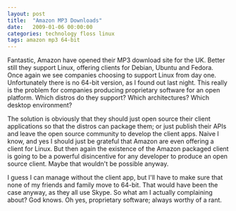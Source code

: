 ```yaml
---
layout: post
title:  "Amazon MP3 Downloads"
date:   2009-01-06 00:00:00
categories: technology floss linux
tags: amazon mp3 64-bit
---
```


Fantastic, Amazon have opened their MP3 download site for the UK.  Better still they support Linux, offering clients for Debian, Ubuntu and Fedora.  Once again we see companies choosing to support Linux from day one.  Unfortunately there is no 64-bit version, as I found out last night.  This really is the problem for companies producing proprietary software for an open platform.  Which distros do they support?  Which architectures?  Which desktop environment?

The solution is obviously that they should just open source their client applications so that the distros can package them; or just publish their APIs and leave the open source community to develop the client apps.  Naive I know, and yes I should just be grateful that Amazon are even offering a client for Linux.  But then again the existence of the Amazon packaged client is going to be a powerful disincentive for any developer to produce an open source client.  Maybe that wouldn't be possible anyway.

I guess I can manage without the client app, but I'll have to make sure that none of my friends and family move to 64-bit.  That would have been the case anyway, as they all use Skype.  So what am I actually complaining about?  God knows.  Oh yes, proprietary software; always worthy of a rant.

